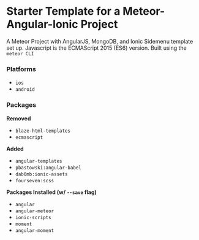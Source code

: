 # Starter Template for a Meteor-Angular-Ionic Project
A Meteor Project with AngularJS, MongoDB, and Ionic Sidemenu template set up. Javascript is the ECMAScript 2015 (ES6) version.
Built using the `meteor CLI`

### Platforms
* `ios`
* `android`

### Packages
**Removed**
* `blaze-html-templates`
* `ecmascript`

**Added**
* `angular-templates`
* `pbastowski:angular-babel`
* `dab0mb:ionic-assets`
* `fourseven:scss`

**Packages Installed (w/ `--save` flag)**
* `angular`
* `angular-meteor`
* `ionic-scripts`
* `moment`
* `angular-moment`
